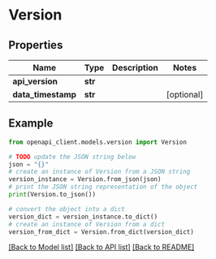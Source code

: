 # Version


## Properties

Name | Type | Description | Notes
------------ | ------------- | ------------- | -------------
**api_version** | **str** |  | 
**data_timestamp** | **str** |  | [optional] 

## Example

```python
from openapi_client.models.version import Version

# TODO update the JSON string below
json = "{}"
# create an instance of Version from a JSON string
version_instance = Version.from_json(json)
# print the JSON string representation of the object
print(Version.to_json())

# convert the object into a dict
version_dict = version_instance.to_dict()
# create an instance of Version from a dict
version_from_dict = Version.from_dict(version_dict)
```
[[Back to Model list]](../README.md#documentation-for-models) [[Back to API list]](../README.md#documentation-for-api-endpoints) [[Back to README]](../README.md)


